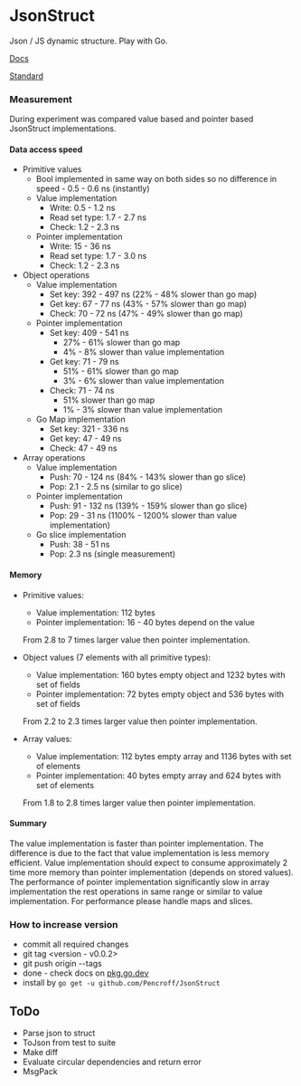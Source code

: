 # JsonStruct

Json / JS dynamic structure. Play with Go.

[Docs](https://pkg.go.dev/github.com/Pencroff/JsonStruct)

[Standard](https://www.ecma-international.org/publications-and-standards/standards/ecma-404/)

### Measurement

During experiment was compared value based and pointer based JsonStruct implementations.

#### Data access speed

* Primitive values
  * Bool implemented in same way on both sides so no difference in speed - 0.5 - 0.6 ns (instantly)
  * Value implementation
    * Write: 0.5 - 1.2 ns
    * Read set type: 1.7 - 2.7 ns 
    * Check: 1.2 - 2.3 ns
  * Pointer implementation
    * Write: 15 - 36 ns
    * Read set type: 1.7 - 3.0 ns
    * Check: 1.2 - 2.3 ns
* Object operations
  * Value implementation
    * Set key: 392 - 497 ns (22% - 48% slower than go map)
    * Get key: 67 - 77 ns (43% - 57% slower than go map)
    * Check: 70 - 72 ns (47% - 49% slower than go map)
  * Pointer implementation
    * Set key: 409 - 541 ns
      * 27% - 61% slower than go map
      * 4% - 8% slower than value implementation
    * Get key: 71 - 79 ns
      * 51% - 61% slower than go map
      * 3% - 6% slower than value implementation
    * Check: 71 - 74 ns
      * 51% slower than go map
      * 1% - 3% slower than value implementation
  * Go Map implementation
    * Set key: 321 - 336 ns
    * Get key: 47 - 49 ns
    * Check: 47 - 49 ns
* Array operations
  * Value implementation
    * Push: 70 - 124 ns (84% - 143% slower than go slice)
    * Pop: 2.1 - 2.5 ns (similar to go slice)
  * Pointer implementation
    * Push: 91 - 132 ns (139% - 159% slower than go slice)
    * Pop: 29 - 31 ns (1100% - 1200% slower than value implementation)
  * Go slice implementation
    * Push: 38 - 51 ns
    * Pop: 2.3 ns (single measurement)

#### Memory

* Primitive values:
  * Value implementation: 112 bytes
  * Pointer implementation: 16 - 40 bytes depend on the value
  
   From 2.8 to 7 times larger value then pointer implementation.

* Object values (7 elements with all primitive types):
    * Value implementation: 160 bytes empty object and 1232 bytes with set of fields 
    * Pointer implementation: 72 bytes empty object and 536 bytes with set of fields

     From 2.2 to 2.3 times larger value then pointer implementation.

* Array values:
    * Value implementation: 112 bytes empty array and 1136 bytes with set of elements
    * Pointer implementation: 40 bytes empty array and 624 bytes with set of elements

    From 1.8 to 2.8 times larger value then pointer implementation.

#### Summary

The value implementation is faster than pointer implementation.
The difference is due to the fact that value implementation is less memory efficient.
Value implementation should expect to consume approximately 2 time more memory than pointer implementation (depends on stored values).
The performance of pointer implementation significantly slow in array implementation the rest operations in same range or similar to value implementation.
For performance please handle maps and slices.

### How to increase version

* commit all required changes
* git tag <version - v0.0.2>
* git push origin --tags
* done - check docs on [pkg.go.dev](https://pkg.go.dev/github.com/Pencroff/JsonStruct)
* install by `go get -u github.com/Pencroff/JsonStruct` 

## ToDo

* Parse json to struct
* ToJson from test to suite
* Make diff
* Evaluate circular dependencies and return error
* MsgPack
